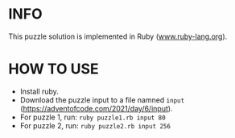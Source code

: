 # INFO
This puzzle solution is implemented in Ruby (www.ruby-lang.org).

# HOW TO USE
- Install ruby.
- Download the puzzle input to a file namned `input` (https://adventofcode.com/2021/day/6/input).
- For puzzle 1, run: `ruby puzzle1.rb input 80`
- For puzzle 2, run: `ruby puzzle2.rb input 256`
